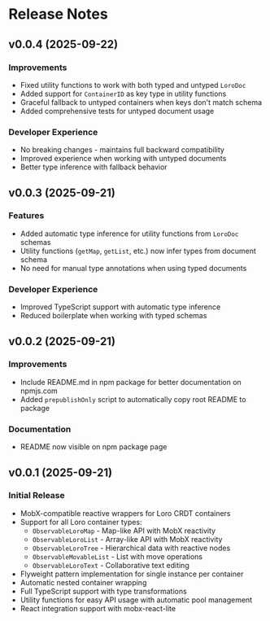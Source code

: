 # Release Notes

## v0.0.4 (2025-09-22)

### Improvements

- Fixed utility functions to work with both typed and untyped `LoroDoc`
- Added support for `ContainerID` as key type in utility functions
- Graceful fallback to untyped containers when keys don't match schema
- Added comprehensive tests for untyped document usage

### Developer Experience

- No breaking changes - maintains full backward compatibility
- Improved experience when working with untyped documents
- Better type inference with fallback behavior

## v0.0.3 (2025-09-21)

### Features

- Added automatic type inference for utility functions from `LoroDoc` schemas
- Utility functions (`getMap`, `getList`, etc.) now infer types from document schema
- No need for manual type annotations when using typed documents

### Developer Experience

- Improved TypeScript support with automatic type inference
- Reduced boilerplate when working with typed schemas

## v0.0.2 (2025-09-21)

### Improvements

- Include README.md in npm package for better documentation on npmjs.com
- Added `prepublishOnly` script to automatically copy root README to package

### Documentation

- README now visible on npm package page

## v0.0.1 (2025-09-21)

### Initial Release

- MobX-compatible reactive wrappers for Loro CRDT containers
- Support for all Loro container types:
  - `ObservableLoroMap` - Map-like API with MobX reactivity
  - `ObservableLoroList` - Array-like API with MobX reactivity
  - `ObservableLoroTree` - Hierarchical data with reactive nodes
  - `ObservableMovableList` - List with move operations
  - `ObservableLoroText` - Collaborative text editing
- Flyweight pattern implementation for single instance per container
- Automatic nested container wrapping
- Full TypeScript support with type transformations
- Utility functions for easy API usage with automatic pool management
- React integration support with mobx-react-lite
